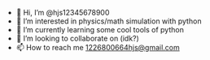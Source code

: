 - 👋 Hi, I’m @hjs12345678900
- 👀 I’m interested in physics/math simulation with python
- 🌱 I’m currently learning some cool tools of python
- 💞️ I’m looking to collaborate on (idk?)
- 📫 How to reach me 1226800664hjs@gmail.com

<!---
hjs12345678900/hjs12345678900 is a ✨ special ✨ repository because its `README.md` (this file) appears on your GitHub profile.
You can click the Preview link to take a look at your changes.
--->
